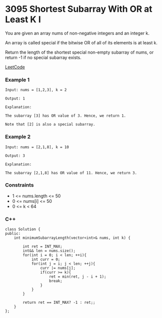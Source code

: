 # 3095 Shortest Subarray With OR at Least K I

You are given an array nums of non-negative integers and an integer k.

An array is called special if the bitwise OR of all of its elements is at least k.

Return the length of the shortest special non-empty 
subarray
 of nums, or return -1 if no special subarray exists.
 
[LeetCode](https://leetcode.cn/problems/shortest-subarray-with-or-at-least-k-i/)

### Example 1

```
Input: nums = [1,2,3], k = 2

Output: 1

Explanation:

The subarray [3] has OR value of 3. Hence, we return 1.

Note that [2] is also a special subarray.
```

### Example 2

```
Input: nums = [2,1,8], k = 10

Output: 3

Explanation:

The subarray [2,1,8] has OR value of 11. Hence, we return 3.
```

### Constraints

* 1 <= nums.length <= 50
* 0 <= nums[i] <= 50
* 0 <= k < 64

### C++ 

```
class Solution {
public:
    int minimumSubarrayLength(vector<int>& nums, int k) {
        
        int ret = INT_MAX;
        int&& len = nums.size();
        for(int i = 0; i < len; ++i){
            int curr = 0;
            for(int j = i; j < len; ++j){
                curr |= nums[j];
                if(curr >= k){
                    ret = min(ret, j - i + 1);
                    break;
                }
            }
        }

        return ret == INT_MAX? -1 : ret;;        
    }
};
```